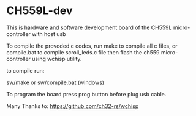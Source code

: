 # CH559L-dev

This is hardware and software development board of the CH559L micro-controller with host usb

To compile the provoded c codes, run make to compile all c files, or compile.bat to compile scroll_leds.c file then flash the ch559 micro-controller using wchisp utility.

to compile run:

sw/make
or
sw/compile.bat (windows)

To program the board press prog button before plug usb cable.


Many Thanks to:
https://github.com/ch32-rs/wchisp